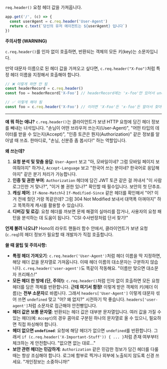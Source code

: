 `req.header()`
요청 헤더 값을 가져옵니다.

```javascript
app.get('/', (c) => {
  const userAgent = c.req.header('User-Agent')
  return c.text(`당신의 유저 에이전트는 ${userAgent} 입니다`)
})
```

**주의사항 (WARNING)**

`c.req.header()`를 인자 없이 호출하면, 반환되는 객체의 모든 키(key)는 소문자입니다.

만약 대문자 이름으로 된 헤더 값을 가져오고 싶다면, `c.req.header("X-Foo")`처럼 특정 헤더 이름을 지정해서 호출해야 합니다.

```javascript
// ❌ 이렇게 하면 안 됨
const headerRecord = c.req.header()
const foo = headerRecord['X-Foo'] // headerRecord에는 'x-foo'만 있어서 undefined 나옴

// ✅ 이렇게 해야 됨
const foo = c.req.header('X-Foo') // 이러면 'X-Foo'든 'x-foo'든 알아서 찾아줌
```

---

**얘 뭐 하는 애냐?**
`c.req.header()`는 클라이언트가 보낸 HTTP 요청에 담긴 헤더 정보를 빼내는 녀석입니다. "손님이 어떤 브라우저 쓰는지(User-Agent)", "어떤 타입의 데이터를 받을 수 있는지(Accept)", "인증 토큰은 뭔지(Authorization)" 같은 정보를 알아낼 때 쓰죠. 한마디로, "손님, 신분증 좀 봅시다!" 하는 역할입니다.

**왜 쓰는데?**
1.  **요청 분석 및 맞춤 응답**: `User-Agent` 보고 "아, 모바일이네? 그럼 모바일 페이지 보여줘야지" 하거나, `Accept-Language` 보고 "한국어 쓰는 분이네? 한국어로 응답해야지" 같은 분기 처리가 가능합니다.
2.  **인증 및 권한 부여**: `Authorization` 헤더에 담긴 JWT 토큰 같은 걸 꺼내서 "이 사람 로그인한 거 맞나?", "이거 볼 권한 있나?" 확인할 때 필수입니다. 보안의 첫 단추죠.
3.  **캐싱 제어**: `If-None-Match`나 `If-Modified-Since` 같은 헤더를 확인해서 "어? 이거 전에 줬던 거랑 똑같은데? 그럼 304 Not Modified 보내서 대역폭 아껴야지" 하고 똑똑하게 캐시를 활용할 수 있습니다.
4.  **디버깅 및 로깅**: 요청 헤더를 까보면 문제 해결의 실마리를 잡거나, 사용자의 요청 패턴을 분석하는 데 도움이 됩니다. "CSI 수사반장처럼 단서 찾기!"

**언제 불려 나오냐?**
Hono의 라우트 핸들러 함수 안에서, 클라이언트가 보낸 요청(`c.req`)의 헤더 정보가 필요할 때 개발자가 직접 호출합니다.

**쓸 때 꿀팁 및 주의사항:**
*   **특정 헤더 가져오기**: `c.req.header('User-Agent')`처럼 헤더 이름을 딱 지정하면, 해당 헤더 값을 문자열로 가져옵니다. 이때 헤더 이름의 대소문자는 구분하지 않습니다. `c.req.header('user-agent')`도 똑같이 작동해요. "이름만 맞으면 대소문자 프리패스!"
*   **모든 헤더 한 방에 (단, 주의!)**: `c.req.header()`처럼 인자 없이 호출하면 모든 요청 헤더를 담은 객체를 반환합니다. **근데 여기서 함정!** 이렇게 받은 객체의 키(헤더 이름)는 **전부 소문자**로 바뀝니다. 그래서 `headers['User-Agent']` 이렇게 대문자 섞어 쓰면 `undefined` 맞고 "어? 왜 없지?" 시전하기 딱 좋습니다. `headers['user-agent']`처럼 소문자로 접근해야 안전빵입니다.
*   **헤더 값은 보통 문자열**: 반환되는 헤더 값은 대부분 문자열입니다. 여러 값을 가질 수 있는 헤더(예: `Accept`)의 경우 콤마로 구분된 하나의 문자열로 올 수 있으니, 필요하면 직접 파싱해야 합니다.
*   **헤더 없으면 `undefined`**: 요청에 해당 헤더가 없으면 `undefined`를 반환합니다. 그래서 `if (c.req.header('X-Important-Stuff')) { ... }`처럼 존재 여부부터 체크하는 게 안전합니다. "없으면 없는 대로..."
*   **보안 관련 헤더는 민감하게**: `Authorization` 같은 민감한 정보가 담긴 헤더를 다룰 때는 항상 조심해야 합니다. 로그에 함부로 찍거나 외부에 노출되지 않도록 신경 쓰세요. "개인정보는 소중하니까!"